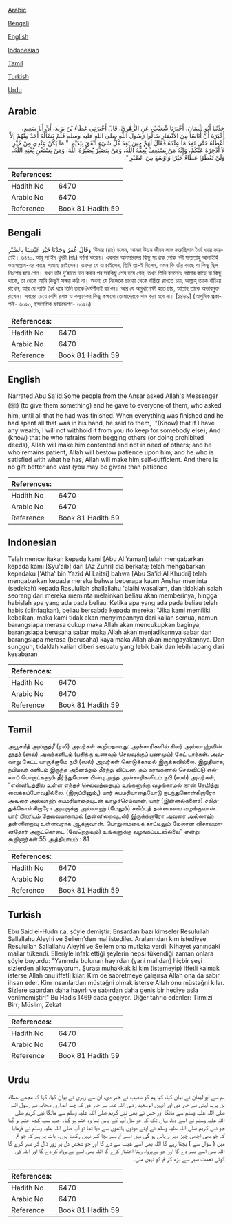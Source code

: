 [Arabic](#arabic)

[Bengali](#bengali)

[English](#english)

[Indonesian](#indonesian)

[Tamil](#tamil)

[Turkish](#turkish)

[Urdu](#urdu)

## Arabic


<div dir="rtl" lang="ar" style={{fontSize:'larger',backgroundColor:'#f8f9fa',padding:20}}>
حَدَّثَنَا أَبُو الْيَمَانِ، أَخْبَرَنَا شُعَيْبٌ، عَنِ الزُّهْرِيِّ، قَالَ أَخْبَرَنِي عَطَاءُ بْنُ يَزِيدَ، أَنَّ أَبَا سَعِيدٍ، أَخْبَرَهُ أَنَّ أُنَاسًا مِنَ الأَنْصَارِ سَأَلُوا رَسُولَ اللَّهِ صلى الله عليه وسلم فَلَمْ يَسْأَلْهُ أَحَدٌ مِنْهُمْ إِلاَّ أَعْطَاهُ حَتَّى نَفِدَ مَا عِنْدَهُ فَقَالَ لَهُمْ حِينَ نَفِدَ كُلُّ شَىْءٍ أَنْفَقَ بِيَدَيْهِ ‏ "‏ مَا يَكُنْ عِنْدِي مِنْ خَيْرٍ لاَ أَدَّخِرْهُ عَنْكُمْ، وَإِنَّهُ مَنْ يَسْتَعِفَّ يُعِفُّهُ اللَّهُ، وَمَنْ يَتَصَبَّرْ يُصَبِّرْهُ اللَّهُ، وَمَنْ يَسْتَغْنِ يُغْنِهِ اللَّهُ، وَلَنْ تُعْطَوْا عَطَاءً خَيْرًا وَأَوْسَعَ مِنَ الصَّبْرِ ‏"‏‏.‏
</div>
<div style={{backgroundColor:'#f8f9fa',padding:20, marginBottom: 10}}><table> <thead> <tr> <th>References:</th> <th></th> </tr> </thead> <tbody><tr><td>Hadith No</td><td>6470</td></tr><tr><td>Arabic No</td><td>6470</td></tr><tr><td>Reference</td><td>Book 81 Hadith 59</td></tr></tbody></table></div>

## Bengali


<div dir="ltr" lang="bn" style={{fontSize:'larger',backgroundColor:'#f8f9fa',padding:20}}>
وَقَالَ عُمَرُ وَجَدْنَا خَيْرَ عَيْشِنَا بِالصَّبْرِ ‘উমার (রাঃ) বলেন, আমরা উত্তম জীবন লাভ করেছিলাম ধৈর্য ধরার কারণেই। ৬৪৭০. আবূ সা‘ঈদ খুদরী (রাঃ) বর্ণনা করেন। একবার আনসারদের কিছু সংখ্যক লোক নবী সাল্লাল্লাহু আলাইহি ওয়াসাল্লাম-এর কাছে সাহায্য চাইলেন। তাদের যে যা চাইলেন, তিনি তা-ই দিলেন, এমন কি তাঁর কাছে যা কিছু ছিল নিঃশেষ হয়ে গেল। যখন তাঁর দু’হাতে দান করার পর সবকিছু শেষ হয়ে গেল, তখন তিনি বললেনঃ আমার কাছে যা কিছু থাকে, তা থেকে আমি কিছুই সঞ্চয় করি না। অবশ্য যে নিজেকে চাওয়া থেকে বাঁচিয়ে রাখতে চায়, আল্লাহ্ তাকে বাঁচিয়ে রাখেন; আর যে ব্যক্তি ধৈর্য ধরে তিনি তাকে ধৈর্যশীলই রাখেন। আর যে অমুখাপেক্ষী হতে চায়, আল্লাহ্ তাকে অভাবমুক্ত রাখেন। সবরের চেয়ে বেশি প্রশস্ত ও কল্যাণকর কিছু কক্ষনো তোমাদেরকে দান করা হবে না। [১৪৬৯] (আধুনিক প্রকাশনী- ৬০২০, ইসলামিক ফাউন্ডেশন- ৬০২৬)
</div>
<div style={{backgroundColor:'#f8f9fa',padding:20, marginBottom: 10}}><table> <thead> <tr> <th>References:</th> <th></th> </tr> </thead> <tbody><tr><td>Hadith No</td><td>6470</td></tr><tr><td>Arabic No</td><td>6470</td></tr><tr><td>Reference</td><td>Book 81 Hadith 59</td></tr></tbody></table></div>

## English


<div dir="ltr" lang="en" style={{fontSize:'larger',backgroundColor:'#f8f9fa',padding:20}}>
Narrated Abu Sa'id:Some people from the Ansar asked Allah's Messenger (ﷺ) (to give them something) and he gave to everyone of them, who asked him, until all that he had was finished. When everything was finished and he had spent all that was in his hand, he said to them, '"(Know) that if I have any wealth, I will not withhold it from you (to keep for somebody else); And (know) that he who refrains from begging others (or doing prohibited deeds), Allah will make him contented and not in need of others; and he who remains patient, Allah will bestow patience upon him, and he who is satisfied with what he has, Allah will make him self-sufficient. And there is no gift better and vast (you may be given) than patience
</div>
<div style={{backgroundColor:'#f8f9fa',padding:20, marginBottom: 10}}><table> <thead> <tr> <th>References:</th> <th></th> </tr> </thead> <tbody><tr><td>Hadith No</td><td>6470</td></tr><tr><td>Arabic No</td><td>6470</td></tr><tr><td>Reference</td><td>Book 81 Hadith 59</td></tr></tbody></table></div>

## Indonesian


<div dir="ltr" lang="id" style={{fontSize:'larger',backgroundColor:'#f8f9fa',padding:20}}>
Telah menceritakan kepada kami [Abu Al Yaman] telah mengabarkan kepada kami [Syu'aib] dari [Az Zuhri] dia berkata; telah mengabarkan kepadaku ['Atha' bin Yazid Al Laitsi] bahwa [Abu Sa'id Al Khudri] telah mengabarkan kepada mereka bahwa beberapa kaum Anshar meminta (sedekah) kepada Rasulullah shallallahu 'alaihi wasallam, dan tidaklah salah seorang dari mereka meminta melainkan beliau akan memberinya, hingga habislah apa yang ada pada beliau. Ketika apa yang ada pada beliau telah habis (diinfaqkan), beliau bersabda kepada mereka: "Jika kami memiliki kebaikan, maka kami tidak akan menyimpannya dari kalian semua, namun barangsiapa merasa cukup maka Allah akan mencukupkan baginya, barangsiapa berusaha sabar maka Allah akan menjadikannya sabar dan barangsiapa merasa (berusaha) kaya maka Allah akan mengayakannya. Dan sungguh, tidaklah kalian diberi sesuatu yang lebik baik dan lebih lapang dari kesabaran
</div>
<div style={{backgroundColor:'#f8f9fa',padding:20, marginBottom: 10}}><table> <thead> <tr> <th>References:</th> <th></th> </tr> </thead> <tbody><tr><td>Hadith No</td><td>6470</td></tr><tr><td>Arabic No</td><td>6470</td></tr><tr><td>Reference</td><td>Book 81 Hadith 59</td></tr></tbody></table></div>

## Tamil


<div dir="ltr" lang="ta" style={{fontSize:'larger',backgroundColor:'#f8f9fa',padding:20}}>
அபூசயீத் அல்குத்ரீ (ரலி) அவர்கள் கூறியதாவது: அன்சாரிகளில் சிலர் அல்லாஹ்வின் தூதர் (ஸல்) அவர்களிடம் (பசிக்கு உணவும் செலவுக்குப் பணமும்) கேட் டார்கள். அவ்வாறு கேட்ட யாருக்குமே நபி (ஸல்) அவர்கள் கொடுக்காமல் இருக்கவில்லை. இறுதியாக, நபியவர் களிடம் இருந்த அனைத்தும் தீர்ந்து விட்டன. தம் கரங்களால் செலவிட்டு எல்லாப் பொருட்களும் தீர்ந்துபோன பின்பு அந்த அன்சாரிகளிடம் நபி (ஸல்) அவர்கள், “என்னிடத்தில் உள்ள எந்தச் செல்வத்தையும் உங்களுக்கு வழங்காமல் நான் சேமித்து வைக்கப்போவதில்லை. (இருப்பினும்,) யார் சுயமரியாதையோடு நடந்துகொள்கிறாரோ அவரை அல்லாஹ் சுயமரியாதையுடன் வாழச்செய்வான். யார் (இன்னல்களைச்) சகித்துக்கொள்கிறாரோ அவருக்கு அல்லாஹ் (மேலும்) சகிப்புத் தன்மையை வழங்குவான். யார் பிறரிடம் தேவையாகாமல் (தன்னிறைவுடன்) இருக்கிறாரோ அவரை அல்லாஹ் தன்னிறைவு உள்ளவராக ஆக்குவான். பொறுமையைக் காட்டிலும் மேலான விசாலமானதோர் அருட்கொடை (வேறெதுவும்) உங்களுக்கு வழங்கப்படவில்லை” என்று கூறினார்கள்.55 அத்தியாயம் : 81
</div>
<div style={{backgroundColor:'#f8f9fa',padding:20, marginBottom: 10}}><table> <thead> <tr> <th>References:</th> <th></th> </tr> </thead> <tbody><tr><td>Hadith No</td><td>6470</td></tr><tr><td>Arabic No</td><td>6470</td></tr><tr><td>Reference</td><td>Book 81 Hadith 59</td></tr></tbody></table></div>

## Turkish


<div dir="ltr" lang="tr" style={{fontSize:'larger',backgroundColor:'#f8f9fa',padding:20}}>
Ebu Said el-Hudrı r.a. şöyle demiştir: Ensardan bazı kimseler Resulullah Sallallahu Aleyhi ve Sellem'den mal istediler. Aralarından kim istediyse Resulullah Sallallahu Aleyhi ve Sellem ona mutlaka verdi. Nihayet yanındaki mallar tükendi. Elleriyle infak ettiği şeylerin hepsi tükendiği zaman onlara şöyle buyurdu: "Yanımda bulunan hayırdan (yani mal'dan) hiçbir şeyi sizlerden alıkoymuyorum. Şurası muhakkak ki kim (istemeyip) iffetli kalmak isterse Allah onu iffetli kılar. Kim de sabretmeye çalışırsa Allah ona da sabır ihsan eder. Kim insanlardan müstağni olmak isterse Allah onu müstağni kılar. Sizlere sabırdan daha hayırlı ve sabırdan daha geniş bir hediye asla verilmemiştir!" Bu Hadis 1469 dada geçiyor. Diğer tahric edenler: Tirmizi Birr; Müslim, Zekat
</div>
<div style={{backgroundColor:'#f8f9fa',padding:20, marginBottom: 10}}><table> <thead> <tr> <th>References:</th> <th></th> </tr> </thead> <tbody><tr><td>Hadith No</td><td>6470</td></tr><tr><td>Arabic No</td><td>6470</td></tr><tr><td>Reference</td><td>Book 81 Hadith 59</td></tr></tbody></table></div>

## Urdu


<div dir="rtl" lang="ur" style={{fontSize:'larger',backgroundColor:'#f8f9fa',padding:20}}>
ہم سے ابوالیمان نے بیان کیا، کہا ہم کو شعیب نے خبر دی، ان سے زہری نے بیان کیا، کہا کہ مجھے عطاء بن یزید لیثی نے خبر دی اور انہیں ابوسعید رضی اللہ عنہ نے خبر دی کہ چند انصاری صحابہ نے رسول اللہ صلی اللہ علیہ وسلم سے مانگا اور جس نے بھی نبی کریم صلی اللہ علیہ وسلم سے مانگا نبی کریم صلی اللہ علیہ وسلم نے اسے دیا، یہاں تک کہ جو مال آپ کے پاس تھا وہ ختم ہو گیا۔ جب سب کچھ ختم ہو گیا جو نبی کریم صلی اللہ علیہ وسلم نے اپنے دونوں ہاتھوں سے دیا تھا تو آپ صلی اللہ علیہ وسلم نے فرمایا کہ جو بھی اچھی چیز میرے پاس ہو گی میں اسے تم سے بچا کے نہیں رکھتا ہوں۔ بات یہ ہے کہ جو تم میں ( سوال سے ) بچتا رہے گا اللہ بھی اسے غیب سے دے گا اور جو شخص دل پر زور ڈال کر صبر کرے گا اللہ بھی اسے صبر دے گا اور جو بےپرواہ رہنا اختیار کرے گا اللہ بھی اسے بےپرواہ کر دے گا اور اللہ کی کوئی نعمت صبر سے بڑھ کر تم کو نہیں ملی۔
</div>
<div style={{backgroundColor:'#f8f9fa',padding:20, marginBottom: 10}}><table> <thead> <tr> <th>References:</th> <th></th> </tr> </thead> <tbody><tr><td>Hadith No</td><td>6470</td></tr><tr><td>Arabic No</td><td>6470</td></tr><tr><td>Reference</td><td>Book 81 Hadith 59</td></tr></tbody></table></div>